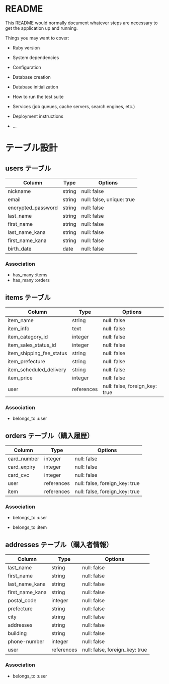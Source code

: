 # README

This README would normally document whatever steps are necessary to get the
application up and running.

Things you may want to cover:

- Ruby version

- System dependencies

- Configuration

- Database creation

- Database initialization

- How to run the test suite

- Services (job queues, cache servers, search engines, etc.)

- Deployment instructions

- ...

# テーブル設計

## users テーブル

| Column             | Type   | Options                   |
| ------------------ | ------ | ------------------------- |
| nickname           | string | null: false               |
| email              | string | null: false, unique: true |
| encrypted_password | string | null: false               |
| last_name          | string | null: false               |
| first_name         | string | null: false               |
| last_name_kana     | string | null: false               |
| first_name_kana    | string | null: false               |
| birth_date         | date   | null: false               |

### Association

- has_many :items
- has_many :orders

## items テーブル

| Column                   | Type       | Options                        |
| ------------------------ | ---------- | ------------------------------ |
| item_name                | string     | null: false                    |
| item_info                | text       | null: false                    |
| item_category_id         | integer    | null: false                    |
| item_sales_status_id     | integer    | null: false                    |
| item_shipping_fee_status | string     | null: false                    |
| item_prefecture          | string     | null: false                    |
| item_scheduled_delivery  | string     | null: false                    |
| item_price               | integer    | null: false                    |
| user                     | references | null: false, foreign_key: true |

<!-- ※item-image は ActiveStorage で実装するため含まない -->

### Association

<!-- # usersテーブルとのアソシエーション -->

- belongs_to :user

## orders テーブル（購入履歴）

| Column      | Type       | Options                        |
| ----------- | ---------- | ------------------------------ |
| card_number | integer    | null: false                    |
| card_expiry | integer    | null: false                    |
| card_cvc    | integer    | null: false                    |
| user        | references | null: false, foreign_key: true |
| item        | references | null: false, foreign_key: true |

### Association

<!-- # usersテーブルとのアソシエーション -->

- belongs_to :user
<!-- # itemsテーブルとのアソシエーション -->

- belongs_to :item

## addresses テーブル（購入者情報）

| Column          | Type       | Options                        |
| --------------- | ---------- | ------------------------------ |
| last_name       | string     | null: false                    |
| first_name      | string     | null: false                    |
| last_name_kana  | string     | null: false                    |
| first_name_kana | string     | null: false                    |
| postal_code     | integer    | null: false                    |
| prefecture      | string     | null: false                    |
| city            | string     | null: false                    |
| addresses       | string     | null: false                    |
| building        | string     | null: false                    |
| phone-number    | integer    | null: false                    |
| user            | references | null: false, foreign_key: true |

### Association

<!-- # usersテーブルとのアソシエーション -->

- belongs_to :user
